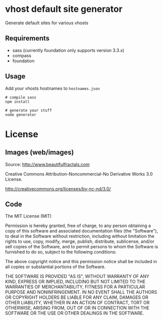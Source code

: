 # vhost default site generator

Generate default sites for various vhosts

## Requirements

* sass (currently foundation only supports version 3.3.x)
* compass
* foundation

## Usage

Add your vhosts hostnames to `hostnames.json` 

	# compile sass
	npm install

	# generate your stuff
	node generator

# License

## Images (web/images)

Source: http://www.beautifulfractals.com

Creative Commons Attribution-Noncommercial-No Derivative Works 3.0 License.

http://creativecommons.org/licenses/by-nc-nd/3.0/

## Code

The MIT License (MIT)

Permission is hereby granted, free of charge, to any person obtaining a copy
of this software and associated documentation files (the "Software"), to deal
in the Software without restriction, including without limitation the rights
to use, copy, modify, merge, publish, distribute, sublicense, and/or sell
copies of the Software, and to permit persons to whom the Software is
furnished to do so, subject to the following conditions:

The above copyright notice and this permission notice shall be included in
all copies or substantial portions of the Software.

THE SOFTWARE IS PROVIDED "AS IS", WITHOUT WARRANTY OF ANY KIND, EXPRESS OR
IMPLIED, INCLUDING BUT NOT LIMITED TO THE WARRANTIES OF MERCHANTABILITY,
FITNESS FOR A PARTICULAR PURPOSE AND NONINFRINGEMENT. IN NO EVENT SHALL THE
AUTHORS OR COPYRIGHT HOLDERS BE LIABLE FOR ANY CLAIM, DAMAGES OR OTHER
LIABILITY, WHETHER IN AN ACTION OF CONTRACT, TORT OR OTHERWISE, ARISING FROM,
OUT OF OR IN CONNECTION WITH THE SOFTWARE OR THE USE OR OTHER DEALINGS IN
THE SOFTWARE.